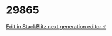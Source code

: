 # 29865

[Edit in StackBlitz next generation editor ⚡️](https://stackblitz.com/~/github.com/Suryateza/29865)